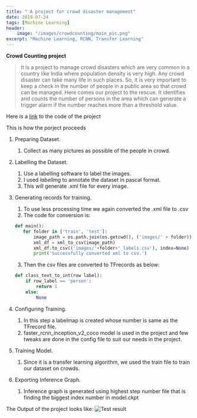 ```yaml
---
title: " A project for crowd disaster management"
date: 2019-07-24
tags: [Machine Learning]
header:
    image: "/images/crowdcounting/main_pic.png"
excerpt: "Machine Learning, RCNN, Transfer Learning"
---
```


 **Crowd Counting project**

 > It is a project to manage crowd disasters which are very common in a country like India where population density is very high. Any crowd disaster can take many life in such places. So, it is very important to keep a check in the number of people in a public area so that crowd can be managed. Here comes our project to the rescue. It identifies and counts the number of persons in the area which can generate a trigger alarm if the number reaches more than a threshold value.

 Here is a [link](https://github.com/chauhanad1) to the code of the project

 This is how the porject proceeds
 1. Preparing Dataset.
    1. Collect as many pictures as possible of the people in crowd.
 2. Labelling the Dataset.
    1. Use a labelling software to label the images.
    2. I used *labelImg* to annotate the dataset in pascal format.
    3. This will generate .xml file for every image.
 3. Generating records for training.
    1. To use less processing time we again converted the .xml file to .csv
    2. The code for conversion is:

     ```python
    def main():
        for folder in ['train', 'test']:
            image_path = os.path.join(os.getcwd(), ('images/' + folder))
            xml_df = xml_to_csv(image_path)
            xml_df.to_csv(('images/'+folder+'_labels.csv'), index=None)
            print('Successfully converted xml to csv.')
    ```
    3. Then the csv files are converted to TFrecords as below:
    
    ```python
    def class_text_to_int(row label):
        if row_label == 'person':
            return 1
        else:
            None
     ```
 4. Configuring Training.
    1. In this step a labelmap is created whose number is same as the TFrecord file.
    2. faster_rcnn_inception_v2_coco model is used in the project and few tweaks are done in the config file to suit   our needs in the project.
 5. Training Model.
    1. Since it is a transfer learning algorithm, we used the train file to train our dataset on crowds.
 6. Exporting Inference Graph.
    1. Inference graph is generated using highest step number file that is finding the biggest index number in model.ckpt


The Output of the project looks like:
<img src="{{ site.url }}{{ site.baseurl }}/images/crowdcounting/crowd_new.png" alt="Test result">